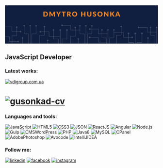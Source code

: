 [![Header](https://github.com/Gusonkad/Gusonkad/blob/main/assets/header.png)](https://gusonkad-cv.netlify.app)

## JavaScript Developer

### Latest works:
[![vdigroup.com.ua](https://img.shields.io/badge/www.vdigroup.com.ua-101e3f?style=for-the-badge&logo=&logoColor=B4068E)](https://www.vdigroup.com.ua)
# [![gusonkad-cv](https://img.shields.io/badge/Husonkadcv.netlify.app-101e3f?style=for-the-badge&logo=&logoColor=B4068E)](https://gusonkad-cv.netlify.app)


### Languages and tools:
![JavaScript](https://img.shields.io/badge/Java_Script-101e3f?style=for-the-badge&logo=javascript)
![HTML5](https://img.shields.io/badge/HTML5-101e3f?style=for-the-badge&logo=html5)
![CSS3](https://img.shields.io/badge/CSS3-101e3f?style=for-the-badge&logo=CSS3)
![JSON](https://img.shields.io/badge/JSON-101e3f?style=for-the-badge&logo=JSON)
![ReactJS](https://img.shields.io/badge/ReactJS-101e3f?style=for-the-badge&logo=React)
![Angular](https://img.shields.io/badge/Angular-101e3f?style=for-the-badge&logo=Angular)
![Node.js](https://img.shields.io/badge/Node.js-101e3f?style=for-the-badge&logo=Node.js)
![Gulp](https://img.shields.io/badge/Gulp-101e3f?style=for-the-badge&logo=Gulp)
![CMSWordPress](https://img.shields.io/badge/WordPress-101e3f?style=for-the-badge&logo=WordPress)
![PHP](https://img.shields.io/badge/PHP-101e3f?style=for-the-badge&logo=PHP)
![Java8](https://img.shields.io/badge/Java-101e3f?style=for-the-badge&logo=Java)
![MySQL](https://img.shields.io/badge/MySQL-101e3f?style=for-the-badge&logo=MySQL)
![CPanel](https://img.shields.io/badge/CPanel-101e3f?style=for-the-badge&logo=Cpanel)
![AdobePhotoshop](https://img.shields.io/badge/Photoshop-101e3f?style=for-the-badge&logo=Adobe)
![Avocode](https://img.shields.io/badge/VS_Code-101e3f?style=for-the-badge&logo=VisualStudioCode)
![IntelliJIDEA](https://img.shields.io/badge/IntelliJ_IDEA-101e3f?style=for-the-badge&logo=)


### Follow me:
[![linkedin](https://img.shields.io/badge/linkedin-101e3f?style=for-the-badge&logo=linkedin&logoColor=007BB6)](https://www.linkedin.com/in/dmytro-husonka-242b8213b/)
[![facebook](https://img.shields.io/badge/facebook-101e3f?style=for-the-badge&logo=facebook&logoColor=1195F5)](https://www.facebook.com/dima.gusonka)
[![instagram](https://img.shields.io/badge/instagram-101e3f?style=for-the-badge&logo=instagram&logoColor=B4068E)](https://www.instagram.com/dmytro_gusonka/?hl=ru)




